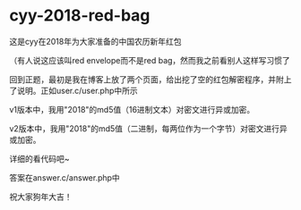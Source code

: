 # cyy-2018-red-bag

这是cyy在2018年为大家准备的中国农历新年红包

（有人说这应该叫red envelope而不是red bag，然而我之前看别人这样写习惯了

回到正题，最初是我在博客上放了两个页面，给出挖了空的红包解密程序，并附上了说明。正如user.c/user.php中所示

v1版本中，我用"2018"的md5值（16进制文本）对密文进行异或加密。

v2版本中，我用"2018"的md5值（二进制，每两位作为一个字节）对密文进行异或加密。

详细的看代码吧~

答案在answer.c/answer.php中

祝大家狗年大吉！
